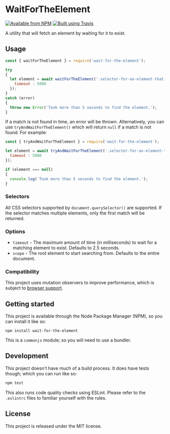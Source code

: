 # WaitForTheElement

[![Available from NPM](https://img.shields.io/npm/v/wait-for-the-element.svg?maxAge=900)](https://www.npmjs.com/package/wait-for-the-element)
[![Built using Travis](https://img.shields.io/travis/com/lsphillips/WaitForTheElement/master.svg?maxAge=900)](https://travis-ci.com/lsphillips/WaitForTheElement)

A utility that will fetch an element by waiting for it to exist.

## Usage

``` js
const { waitForTheElement } = require('wait-for-the-element');

try
{
  let element = await waitForTheElement('.selector-for-an-element-that-may-appear-later', {
    timeout : 5000
  });
}
catch (error)
{
  throw new Error('Took more than 5 seconds to find the element.');
}
```

If a match is not found in time, an error will be thrown. Alternatively, you can use `tryAndWaitForTheElement()` which will return `null` if a match is not found. For example:

``` js
const { tryAndWaitForTheElement } = require('wait-for-the-element');

let element = await tryAndWaitForTheElement('.selector-for-an-element-that-may-appear-later', {
  timeout : 5000
});

if (element === null)
{
  console.log('Took more than 5 seconds to find the element.');
}
```

### Selectors

All CSS selectors supported by `document.querySelector()` are supported. If the selector matches multiple elements, only the first match will be returned.

### Options

  - `timeout` - The maximum amount of time (in milliseconds) to wait for a matching element to exist. Defaults to 2.5 seconds.
  - `scope` - The root element to start searching from. Defaults to the entire document.

### Compatibility

This project uses mutation observers to improve performance, which is subject to [browser support](https://caniuse.com/#feat=mutationobserver).

## Getting started

This project is available through the Node Package Manager (NPM), so you can install it like so:

```
npm install wait-for-the-element
```

This is a `commonjs` module; so you will need to use a bundler.

## Development

This project doesn't have much of a build process. It does have tests though; which you can run like so:

``` sh
npm test
```

This also runs code quality checks using ESLint. Please refer to the `.eslintrc` files to familiar yourself with the rules.

## License

This project is released under the MIT license.
